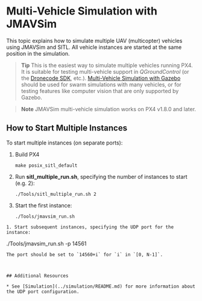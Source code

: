 # Multi-Vehicle Simulation with JMAVSim

This topic explains how to simulate multiple UAV (multicopter) vehicles using JMAVSim and SITL.
All vehicle instances are started at the same position in the simulation.

> **Tip** This is the easiest way to simulate multiple vehicles running PX4.
  It is suitable for testing multi-vehicle support in *QGroundControl* (or the [Dronecode SDK](https://sdk.dronecode.org/en/), etc.).
  [Multi-Vehicle Simulation with Gazebo](../simulation/multi-vehicle-simulation.md) should be used for swarm simulations with many vehicles, or for testing features like computer vision that are only supported by Gazebo.

<span></span>
> **Note** JMAVSim multi-vehicle simulation works on PX4 v1.8.0 and later.


## How to Start Multiple Instances

To start multiple instances (on separate ports):

1. Build PX4
   ```
   make posix_sitl_default
   ```
1. Run **sitl_multiple_run.sh**, specifying the number of instances to start (e.g. 2):
   ```
   ./Tools/sitl_multiple_run.sh 2
   ```
1. Start the first instance:
   ```
   ./Tools/jmavsim_run.sh
  ```
1. Start subsequent instances, specifying the UDP port for the instance:
   ```
   ./Tools/jmavsim_run.sh -p 14561
   ```
   The port should be set to `14560+i` for `i` in `[0, N-1]`.



## Additional Resources

* See [Simulation](../simulation/README.md) for more information about the UDP port configuration.

